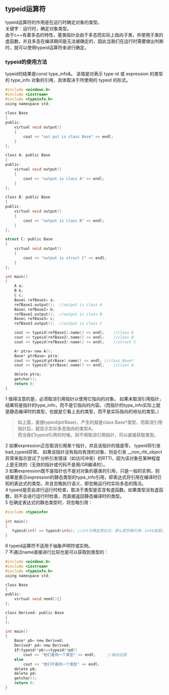 ## typeid运算符
typeid运算符的作用是在运行时确定对象的类型。   
关键字：运行时，确定对象类型。   
由于c++有着多态的特性，基类指针会由于多态而实际上指向子类，并使用子类的虚函数。并且多态在编译期间是无法被确定的，因此当我们在运行时需要做出判断时，就可以使用typeid运算符来进行确定。   
### typeid的使用方法
typeid的结果是const type_info&。 该值是对表示 type-id 或 expression 的类型的 type_info 对象的引用，具体取决于所使用的 typeid 的形式。  
```c
#include <windows.h>  
#include <iostream>  
#include <typeinfo.h>  
using namespace std;  
  
class Base  
{   
public: 
	virtual void output()   
	{   
		cout << "out put is class Base" << endl;  
	}   
};   

class A: public Base   
{  
public:   
	virtual void output()  
	{
		cout << "output is class A" << endl; 
	}
};

class B: public Base
{
public:
	virtual void output()
	{
		cout << "output is class B" << endl;
	}  
};  

struct C: public Base   
{  
	virtual void output()  
	{  
		cout << "output is struct C" << endl;   
	}  
};   

int main()  
{  
	A a;   
	B b; 
	C c;   
	Base& refBase1= a; 
	refBase1.output();	//output is class A   
	Base& refBase2= b;  
	refBase2.output();	//output is class B  
	Base& refBase3= c;  
	refBase3.output();	//output is class C   

	cout << typeid(refBase1).name() << endl;	//class A  
	cout << typeid(refBase2).name() << endl;	//class B  
	cout << typeid(refBase3).name() << endl;	//struct C    

	A* ptra= new A();   
	Base* ptrBase= ptra;   
	cout << typeid(ptrBase).name() << endl;	//class Base*   
	cout << typeid(*ptrBase).name() << endl;	//class A   

	delete ptra;  
	getchar();  
	return 0;  
}   
```   
1 值得注意的是，必须取消引用指针以使用它指向的对象。 如果未取消引用指针，结果将是指针的type_info，而不是它指向的内容。（而指针的type_info实际上就是静态编译时的类型，也就是它看上去的类型，而不是实际指向的地址的类型。）     
> 如上面，直接typeid(ptrBase)，产生的就是class Base*类型，而取消引用指针后，就显示实际多态指向的类型A。   
> 而当我们typeid引用的时候，则不用取消引用指针，可以直接获取类型。   
   
2 如果expression正在取消引用某个指针，并且该指针的值是零， typeid将引发bad_typeid异常。 如果该指针没有指向有效的对象，则会引发
\_\_non\_rtti\_object 异常来指示尝试了分析引发错误（如访问冲突）的RTTI，因为该对象在某种程度上是无效的（无效的指针或代码不是用/GR编译的）。    
3 如果expression既不是指针也不是对对象的基类的引用，只是一般的实例，则结果是表示expression的静态类型的type_info引用，即表达式将引用在编译时已知的表达式的类型。并且忽略执行语义，即忽略运行时实际多态的情况。       
4 typeid是否会进行运行时检查，取决于类型是否含有虚函数。如果类型没有虚函数，则不会进行运行时检查，而直接返回静态编译时的类型。   
5 在确定表达式的静态类型时，将忽略引用：  
```c
#include <typeinfo>    
  
int main()    
{  
   typeid(int) == typeid(int&); //int为确定表达式，那么就忽略引用，int&就是int   
}  
```   
6 typeid运算符不适用于抽象声明符或实例。   
7 不通过name直接进行比较也是可以获取到类型的：   
```c
#include <windows.h>   
#include <iostream>  
#include <typeinfo.h>   
using namespace std;  

class Base  
{   
public:   
	virtual void need(){}  
};   

class Derived: public Base   
{  
};    

int main()   
{  
	Base* pb= new Derived;   
	Derived* pd= new Derived;  
	if(typeid(*pb)==typeid(*pd))   
		cout << "他们是同一个类型" << endl;  	//输出这里
	else   
		cout << "他们不是同一个类型" << endl;   
	delete pb;   
	delete pd;  
	getchar();   
	return 0;  
}   
```   